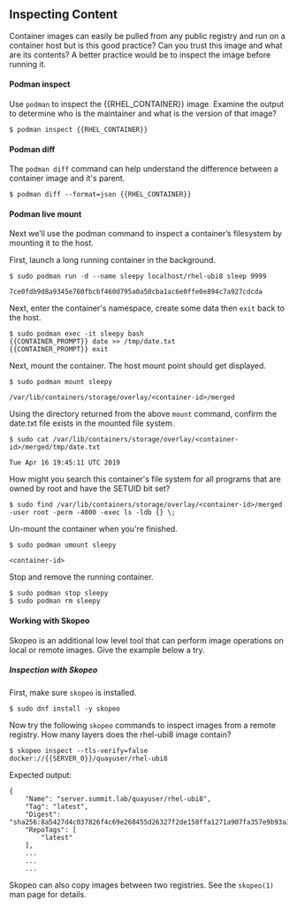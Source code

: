 ## Inspecting Content

Container images can easily be pulled from any public registry and run on a container host but is this good practice? Can you trust this image and what are its contents? A better practice would be to inspect the image before running it. 

#### Podman inspect

Use ```podman``` to inspect the {{RHEL_CONTAINER}} image. Examine the output to determine
who is the maintainer and what is the version of that image?

~~~shell
$ podman inspect {{RHEL_CONTAINER}}
~~~

#### Podman diff

The ```podman diff``` command can help understand the difference between a container image and
it's parent. 

~~~shell
$ podman diff --format=json {{RHEL_CONTAINER}}
~~~

#### Podman live mount

Next we’ll use the podman command to inspect a container’s filesystem by mounting it to the host.

First, launch a long running container in the background.

~~~shell
$ sudo podman run -d --name sleepy localhost/rhel-ubi8 sleep 9999

7ce0fdb9d8a9345e760fbcbf460d795a0a50cba1ac6e0ffe0e894c7a927cdcda
~~~

Next, enter the container's namespace, create some data then ```exit``` back to the host.

~~~shell
$ sudo podman exec -it sleepy bash
{{CONTAINER_PROMPT}} date >> /tmp/date.txt
{{CONTAINER_PROMPT}} exit
~~~

Next, mount the container. The host mount point should get displayed. 

~~~shell
$ sudo podman mount sleepy

/var/lib/containers/storage/overlay/<container-id>/merged
~~~

Using the directory returned from the above ```mount``` command, confirm the date.txt file 
exists in the mounted file system.

~~~shell
$ sudo cat /var/lib/containers/storage/overlay/<container-id>/merged/tmp/date.txt

Tue Apr 16 19:45:11 UTC 2019
~~~

How might you search this container's file system for all programs that are owned by root 
and have the SETUID bit set? 

~~~shell
$ sudo find /var/lib/containers/storage/overlay/<container-id>/merged -user root -perm -4000 -exec ls -ldb {} \;
~~~

Un-mount the container when you're finished.

~~~shell
$ sudo podman umount sleepy

<container-id>
~~~

Stop and remove the running container.

~~~shell
$ sudo podman stop sleepy
$ sudo podman rm sleepy
~~~

#### Working with Skopeo

Skopeo is an additional low level tool that can perform image operations on local or remote images. 
Give the example below a try.  

##### Inspection with Skopeo

First, make sure ```skopeo``` is installed.

~~~shell
$ sudo dnf install -y skopeo
~~~

Now try the following ```skopeo``` commands to inspect images from a remote registry. How
many layers does the rhel-ubi8 image contain?

~~~shell
$ skopeo inspect --tls-verify=false docker://{{SERVER_0}}/quayuser/rhel-ubi8
~~~

Expected output:

~~~shell
{
    "Name": "server.summit.lab/quayuser/rhel-ubi8",
    "Tag": "latest",
    "Digest": "sha256:8a5427d4c037826f4c69e268455d26327f2de158ffa1271a907fa357e9b93a3c",
    "RepoTags": [
        "latest"
    ], 
    ...
    ...
    ...
~~~

Skopeo can also copy images between two registries. See the ```skopeo(1)``` man page for details.



